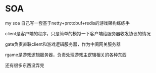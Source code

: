 # SOA
my soa
自己写一套基于netty+protobuf+redis的游戏架构练练手

client是客户端的程序，只是简单的模拟一下客户端给服务器收发协议的情况

gate负责直联client和游戏逻辑服务器，作为中间网关服务器

rgame是游戏逻辑服务器，负责处理游戏主逻辑相关的各种东西

还有很多东西没弄完
